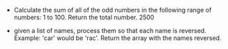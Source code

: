 - Calculate the sum of all of the odd numbers in the following range of numbers: 1 to 100. Return the total number. 2500


- given a list of names, process them so that each name is reversed.
Example: 'car' would be 'rac'.
Return the array with the names reversed.
